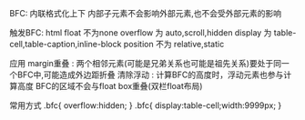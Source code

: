 BFC: 内联格式化上下
     内部子元素不会影响外部元素,也不会受外部元素的影响 

触发BFC:
    html
    float 不为none
    overflow 为 auto,scroll,hidden
    display 为 table-cell,table-caption,inline-block
    position 不为 relative,static

应用
    margin重叠 : 两个相邻元素(可能是兄弟关系也可能是祖先关系)要处于同一个BFC中,可能造成外边距折叠
    清除浮动 : 计算BFC的高度时，浮动元素也参与计算高度
    BFC的区域不会与float box重叠(双栏float布局)

常用方式
.bfc{
    overflow:hidden;
}
.bfc{
    display:table-cell;width:9999px;
}

